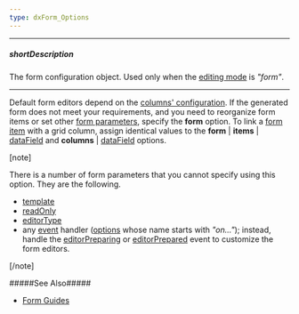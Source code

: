```yaml
---
type: dxForm_Options
---
```

---
##### shortDescription
The form configuration object. Used only when the [editing mode](/api-reference/10%20UI%20Widgets/dxDataGrid/1%20Configuration/editing/mode.md '/Documentation/ApiReference/UI_Widgets/dxDataGrid/Configuration/editing/#mode') is *"form"*.

---
Default form editors depend on the [columns' configuration](/api-reference/10%20UI%20Widgets/dxDataGrid/1%20Configuration/columns '/Documentation/ApiReference/UI_Widgets/dxDataGrid/Configuration/columns/'). If the generated form does not meet your requirements, and you need to reorganize form items or set other [form parameters](/api-reference/10%20UI%20Widgets/dxForm/1%20Configuration '/Documentation/ApiReference/UI_Widgets/dxForm/Configuration/'), specify the **form** option. To link a [form item](/api-reference/10%20UI%20Widgets/dxForm/1%20Configuration/items.md '/Documentation/ApiReference/UI_Widgets/dxForm/Configuration/#items') with a grid column, assign identical values to the **form** | **items** | [dataField](/api-reference/10%20UI%20Widgets/dxForm/5%20Item%20Types/SimpleItem/dataField.md '/Documentation/ApiReference/UI_Widgets/dxForm/Item_Types/SimpleItem/#dataField') and **columns** | [dataField](/api-reference/10%20UI%20Widgets/dxDataGrid/1%20Configuration/columns/dataField.md '/Documentation/ApiReference/UI_Widgets/dxDataGrid/Configuration/columns/#dataField') options.

[note]
 
There is a number of form parameters that you cannot specify using this option. They are the following.

- [template](/api-reference/10%20UI%20Widgets/dxForm/5%20Item%20Types/SimpleItem/template.md '/Documentation/ApiReference/UI_Widgets/dxForm/Item_Types/SimpleItem/#template')        
- [readOnly](/api-reference/10%20UI%20Widgets/dxForm/1%20Configuration/readOnly.md '/Documentation/ApiReference/UI_Widgets/dxForm/Configuration/#readOnly')          
- [editorType](/api-reference/10%20UI%20Widgets/dxForm/5%20Item%20Types/SimpleItem/editorType.md '/Documentation/ApiReference/UI_Widgets/dxForm/Item_Types/SimpleItem/#editorType')        
- any [event](/api-reference/10%20UI%20Widgets/dxForm/4%20Events '/Documentation/ApiReference/UI_Widgets/dxForm/Events/') handler ([options](/api-reference/10%20UI%20Widgets/dxForm/1%20Configuration/onContentReady.md '/Documentation/ApiReference/UI_Widgets/dxForm/Configuration/#onContentReady') whose name starts with *"on..."*); instead, handle the [editorPreparing](/api-reference/10%20UI%20Widgets/dxDataGrid/4%20Events/editorPreparing.md '/Documentation/ApiReference/UI_Widgets/dxDataGrid/Events/#editorPreparing') or [editorPrepared](/api-reference/10%20UI%20Widgets/dxDataGrid/4%20Events/editorPrepared.md '/Documentation/ApiReference/UI_Widgets/dxDataGrid/Events/#editorPrepared') event to customize the form editors.

[/note]

#####See Also#####
- [Form Guides](/concepts/05%20Widgets/Form/05%20Configure%20Simple%20Items '/Documentation/Guide/Widgets/Form/Configure_Simple_Items/')